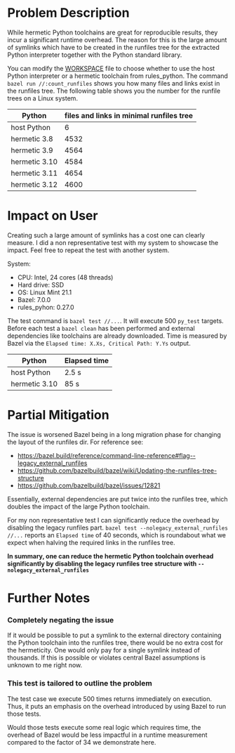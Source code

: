 # Problem Description

While hermetic Python toolchains are great for reproducible results, they incur a significant runtime overhead.
The reason for this is the large amount of symlinks which have to be created in the runfiles tree for the extracted Python interpreter together with the Python standard library.

You can modify the [WORKSPACE](./WORKSPACE) file to choose whether to use the host Python interpreter or a hermetic toolchain from rules_python.
The command `bazel run //:count_runfiles` shows you how many files and links exist in the runfiles tree.
The following table shows you the number for the runfile trees on  a Linux system.

| Python        | files and links in minimal runfiles tree |
|---------------|------------------------------------------|
| host Python   | 6                                        |
| hermetic 3.8  | 4532                                     |
| hermetic 3.9  | 4564                                     |
| hermetic 3.10 | 4584                                     |
| hermetic 3.11 | 4654                                     |
| hermetic 3.12 | 4600                                     |

# Impact on User

Creating such a large amount of symlinks has a cost one can clearly measure.
I did a non representative test with my system to showcase the impact.
Feel free to repeat the test with another system.

System:
- CPU: Intel, 24 cores (48 threads)
- Hard drive: SSD
- OS: Linux Mint 21.1
- Bazel: 7.0.0
- rules_pyhon: 0.27.0

The test command is `bazel test //...`.
It will execute 500 `py_test` targets.
Before each test a `bazel clean` has been performed and external dependencies like toolchains are already downloaded.
Time is measured by Bazel via the `Elapsed time: X.Xs, Critical Path: Y.Ys` output.

| Python        | Elapsed time |
|---------------|--------------|
| host Python   | 2.5 s        |
| hermetic 3.10 | 85 s         |

# Partial Mitigation

The issue is worsened Bazel being in a long migration phase for changing the layout of the runfiles dir.
For reference see:
- https://bazel.build/reference/command-line-reference#flag--legacy_external_runfiles
- https://github.com/bazelbuild/bazel/wiki/Updating-the-runfiles-tree-structure
- https://github.com/bazelbuild/bazel/issues/12821

Essentially, external dependencies are put twice into the runfiles tree, which doubles the impact of the large Python toolchain.

For my non representative test I can significantly reduce the overhead by disabling the legacy runfiles part.
`bazel test --nolegacy_external_runfiles //...`
reports an `Elapsed time` of 40 seconds, which is roundabout what we expect when halving the required links in the runfiles tree.

**In summary, one can reduce the hermetic Python toolchain overhead significantly by disabling the legacy runfiles tree structure with `--nolegacy_external_runfiles`**

# Further Notes

### Completely negating the issue

If it would be possible to put a symlink to the external directory containing the Python toolchain into the runfiles tree, there would be no extra cost for the hermeticity.
One would only pay for a single symlink instead of thousands.
If this is possible or violates central Bazel assumptions is unknown to me right now.

### This test is tailored to outline the problem

The test case we execute 500 times returns immediately on execution.
Thus, it puts an emphasis on the overhead introduced by using Bazel to run those tests.

Would those tests execute some real logic which requires time, the overhead of Bazel would be less impactful in a runtime measurement compared to the factor of 34 we demonstrate here.   
